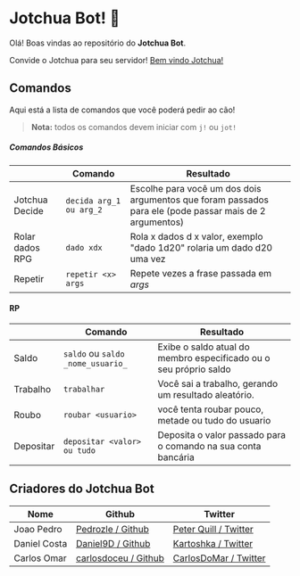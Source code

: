# Jotchua Bot! 🐶

Olá! Boas vindas ao repositório do **Jotchua Bot**. 

Convide o Jotchua para seu servidor! [Bem vindo Jotchua!](https://discord.com/api/oauth2/authorize?client_id=1030981696528584795&permissions=0&scope=bot)

## Comandos
Aqui está a lista de comandos que você poderá pedir ao cão!

> **Nota:** todos os comandos devem iniciar com `j!` ou `jot!`

##### Comandos Básicos

|                |Comando                         |Resultado                   |
|----------------|-------------------------------|-----------------------------|
|Jotchua Decide  |`decida arg_1 ou arg_2`        |Escolhe para você um dos dois argumentos que foram passados para ele (pode passar mais de 2 argumentos)           |
|Rolar dados RPG | `dado xdx`                    |Rola x dados d x valor, exemplo "dado 1d20" rolaria um dado d20 uma vez |
|Repetir         |`repetir <x> args`             |Repete <x> vezes a frase passada em _args_ |

#### RP

|                |Comando                             |Resultado                         |
|----------------|------------------------------------|-----------------------------     |
|Saldo           |`saldo` ou `saldo _nome_usuario_`   |Exibe o saldo atual do membro especificado ou o seu próprio saldo |
|Trabalho        |`trabalhar`                         |Você sai a trabalho, gerando um resultado aleatório.  |
|Roubo           |`roubar <usuario>`                  |você tenta roubar pouco, metade ou tudo do usuario|
|Depositar       |`depositar <valor> ou tudo`         |Deposita o valor passado para o comando na sua conta bancária|

## Criadores do Jotchua Bot

|Nome   | Github |Twitter|
|----------|-------|-------|
|Joao Pedro|[Pedrozle / Github](https://avatars.githubusercontent.com/u/61695553?v=4 "Perfil do Github de Pedrozle") | [Peter Quill / Twitter](https://twitter.com/pedrozle) |
|Daniel Costa | [Daniel9D / Github](https://github.com/Daniel9D) |[Kartoshka / Twitter](https://twitter.com/202ELPHP)|
| Carlos Omar | [carlosdoceu / Github](https://github.com/carlosdoceu) | [CarlosDoMar / Twitter](https://twitter.com/CarlosO_DO_MAR) |
